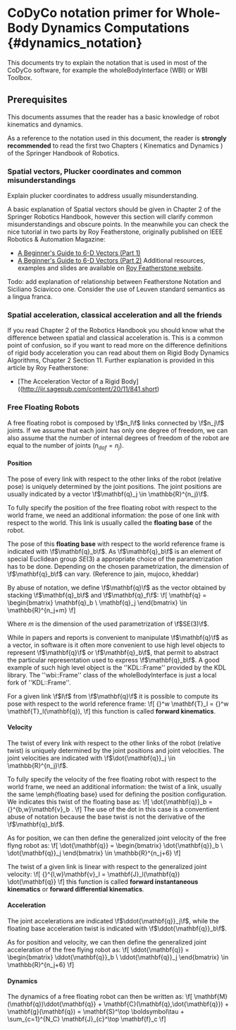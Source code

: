 CoDyCo notation primer for Whole-Body Dynamics Computations   {#dynamics_notation}
==================================================
This documents try to explain the notation that is used in most of the CoDyCo software,
for example the wholeBodyInterface (WBI) or WBI Toolbox.

Prerequisites
-------------
This documents assumes that the reader has a basic knowledge of robot kinematics and dynamics.

As a reference to the notation used in this document, the reader is **strongly recommended** to read the first two Chapters ( Kinematics and Dynamics ) of the Springer Handbook of Robotics.

### Spatial vectors, Plucker coordinates and common misunderstandings
Explain plucker coordinates to address usually misunderstanding.

A basic explanation of Spatial vectors should be given in Chapter 2 of the Springer Robotics Handbook, however
this section will clarify common misunderstandings and obscure points.
In the meanwhile you can check the nice tutorial in two parts by Roy Featherstone, originally published on IEEE Robotics & Automation Magazine:
  - [A Beginner's Guide to 6-D Vectors (Part 1)](http://dx.doi.org/10.1109/MRA.2010.937853)
  - [A Beginner's Guide to 6-D Vectors (Part 2)](http://dx.doi.org/10.1109/MRA.2010.939560)
Additional resources, examples and slides are available on [Roy Featherstone website](http://royfeatherstone.org/spatial/).

Todo: add explanation of relationship between Featherstone Notation and Siciliano Sciavicco one. Consider the use of Leuven standard semantics as a lingua franca.
### Spatial acceleration, classical acceleration and all the friends
If you read Chapter 2 of the Robotics Handbook you should know what the difference between
spatial and classical acceleration is.
This is a common point of confusion, so if you want to read more on the difference definitions
of rigid body acceleration you can read about them on Rigid Body Dynamics Algorithms, Chapter 2 Section 11.
Further explanation is provided in this article by Roy Featherstone:
  - [The Acceleration Vector of a Rigid Body]((http://ijr.sagepub.com/content/20/11/841.short)

### Free Floating Robots
A free floating robot is composed by \f$n_l\f$ links connected by \f$n_j\f$ joints.
If we assume that each joint has only one degree of freedom, we can also assume that
the number of internal degrees of freedom of the robot are equal to the number of joints ($n_{dof} = n_j$).

#### Position
The pose of every link with respect to the other links of the robot (relative pose) is uniquely  determined by the joint positions. The joint positions are usually indicated by a vector \f$\mathbf{q}_j \in \mathbb{R}^{n_j}\f$.

To fully specify the position of the free floating robot with respect to the world frame, we need an additional information: the pose of one link with respect to the world. This link is usually called the **floating base** of the robot.

The pose of this **floating base** with respect to the world reference frame is indicated with \f$\mathbf{q}_b\f$. As \f$\mathbf{q}_b\f$ is an element of special Euclidean group $SE(3)$ a appropriate choice of the parametrization has to be done. Depending on the chosen parametrization, the dimension of \f$\mathbf{q}_b\f$ can vary. (Reference to jain, mujoco, kheddar)

By abuse of notation, we define \f$\mathbf{q}\f$ as the vector obtained by stacking \f$\mathbf{q}_b\f$ and \f$\mathbf{q}_f\f$:
\f[
\mathbf{q} = \begin{bmatrix} \mathbf{q}_b \\ \mathbf{q}_j \end{bmatrix} \in \mathbb{R}^{n_j+m}
\f]

Where $m$ is the dimension of the used parametrization of \f$SE(3)\f$.

While in papers and reports is convenient to manipulate \f$\mathbf{q}\f$ as a
vector, in software is it often more convenient to use high level objects to represent \f$\mathbf{q}\f$ or \f$\mathbf{q}_b\f$, that permit to abstract the particular representation used to express \f$\mathbf{q}_b\f$.
A good example of such high level object is the ''KDL::Frame'' provided by the KDL library. The ''wbi::Frame'' class of the wholeBodyInterface is just a local fork of ''KDL::Frame''.

For a given link \f$l\f$ from \f$\mathbf{q}\f$ it is possible to compute its pose with respect to the world reference frame:
\f[
{}^w \mathbf{T}_l = {}^w \mathbf{T}_l(\mathbf{q}),
\f]
this function is called **forward kinematics**.

#### Velocity
The twist of every link with respect to the other links of the robot (relative twist) is uniquely  determined by the joint positions and joint velocities. The joint velocities are indicated with \f$\dot{\mathbf{q}}_j \in \mathbb{R}^{n_j}\f$.

To fully specify the velocity of the free floating robot with respect to the world frame, we need an additional information: the twist of a link, usually the same \emph{floating base} used for defining the position configuration. We indicates this twist of the floating base as:
\f[
\dot{\mathbf{q}}_b = {}^{b,w}\mathbf{v}_b .
\f]
The use of the dot in this case is a conventient abuse of notation because the base twist is not the derivative of the \f$\mathbf{q}_b\f$.

As for position, we can then define the generalized joint velocity of the free flyng robot as:
\f[
\dot{\mathbf{q}} = \begin{bmatrix} \dot{\mathbf{q}}_b \\ \dot{\mathbf{q}}_j \end{bmatrix} \in \mathbb{R}^{n_j+6}
\f]

The twist of a given link is linear with respect to the generalized joint velocity:
\f[
{}^{l,w}\mathbf{v}_l  = \mathbf{J}_l(\mathbf{q}) \dot{\mathbf{q}}
\f]
this function is called **forward instantaneous kinematics** or **forward differential kinematics**.


#### Acceleration
The joint accelerations are indicated \f$\ddot{\mathbf{q}}_j\f$, while the floating base acceleration twist is indicated with \f$\ddot{\mathbf{q}}_b\f$.



As for position and velocity, we can then define the generalized joint acceleration of the free flying robot as:
\f[
\ddot{\mathbf{q}} = \begin{bmatrix} \ddot{\mathbf{q}}_b \\ \ddot{\mathbf{q}}_j \end{bmatrix} \in \mathbb{R}^{n_j+6}
\f]

#### Dynamics
The dynamics of a free floating robot can then be written as:
\f[
\mathbf{M}(\mathbf{q})\ddot{\mathbf{q}} + \mathbf{C}(\mathbf{q},\dot{\mathbf{q}}) + \mathbf{g}(\mathbf{q}) = \mathbf{S}^\top \boldsymbol\tau + \sum_{c=1}^{N_C} \mathbf{J}_{c}^\top \mathbf{f}_c
\f]


